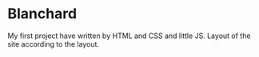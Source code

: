 # Blanchard
My first project have written by HTML and CSS and little JS. Layout of the site according to the layout.

